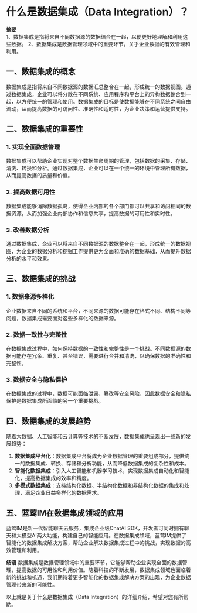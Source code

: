 # 什么是数据集成（Data Integration）？

**摘要**  
1、数据集成是指将来自不同数据源的数据结合在一起，以便更好地理解和利用这些数据。
2、数据集成是数据管理领域中的重要环节，关乎企业数据的有效管理和利用。

## 一、数据集成的概念
数据集成是指将来自不同数据源的数据汇总整合在一起，形成统一的数据视图。通过数据集成，企业可以将分散在不同系统、应用程序和平台上的异构数据整合到一起，以方便统一的管理和使用。数据集成的目标是使数据能够在不同系统之间自由流动，从而提高数据的可访问性、准确性和适时性，为企业决策和运营提供支持。

## 二、数据集成的重要性
### 1. 实现全面数据管理
数据集成可以帮助企业实现对整个数据生命周期的管理，包括数据的采集、存储、清洗、转换和分析。通过数据集成，企业可以在一个统一的环境中管理所有数据，从而提高数据的质量和价值。

### 2. 提高数据可用性
数据集成能够消除数据孤岛，使得企业内部的各个部门都可以共享和访问相同的数据资源，从而加强企业内部协作和信息共享，提高数据的可用性和实时性。

### 3. 改善数据分析
通过数据集成，企业可以将来自不同数据源的数据整合在一起，形成统一的数据视图，为企业的数据分析和挖掘工作提供更为全面和准确的数据基础，从而提升数据分析的水平和效果。

## 三、数据集成的挑战
### 1. 数据来源多样化
企业数据来自不同的系统和平台，不同来源的数据可能存在格式不同、结构不同等问题，数据集成需要面对这些多样化的数据来源。

### 2. 数据一致性与完整性
在数据集成过程中，如何保持数据的一致性和完整性是一个挑战。不同数据源的数据可能存在冗余、重复、甚至错误，需要进行合并和清洗，以确保数据的准确性和完整性。

### 3. 数据安全与隐私保护
在数据集成的过程中，数据可能面临泄露、篡改等安全风险，因此数据安全和隐私保护是数据集成所面临的另一个重要挑战。

## 四、数据集成的发展趋势
随着大数据、人工智能和云计算等技术的不断发展，数据集成也呈现出一些新的发展趋势：
1. **数据集成平台化**：数据集成平台将成为企业数据管理的重要组成部分，提供统一的数据集成、转换、存储和分析功能，从而降低数据集成的复杂性和成本。
2. **智能化数据集成**：引入人工智能和机器学习技术，实现数据集成自动化和智能化，提高数据集成的效率和精度。
3. **多模式数据集成**：支持结构化数据、半结构化数据和非结构化数据的集成和处理，满足企业日益多样化的数据需求。

## 五、蓝莺IM在数据集成领域的应用
蓝莺IM是新一代智能聊天云服务，集成企业级ChatAI SDK，开发者可同时拥有聊天和大模型AI两大功能，构建自己的智能应用。在数据集成领域，蓝莺IM提供了智能化的数据集成解决方案，帮助企业解决数据集成过程中的挑战，实现数据的高效管理和利用。

**结语**
数据集成是数据管理领域中的重要环节，它能够帮助企业实现全面的数据管理，提高数据的可用性和利用价值。随着科技的不断发展，数据集成领域也面临着新的挑战和机遇，我们期待着更多智能化的数据集成解决方案的出现，为企业数据管理带来新的可能性。

以上就是关于什么是数据集成（Data Integration）的详细介绍，希望对您有所帮助。